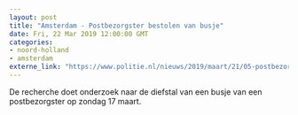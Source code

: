 ```yaml
---
layout: post
title: "Amsterdam - Postbezorgster bestolen van busje"
date: Fri, 22 Mar 2019 12:00:00 GMT
categories: 
- noord-holland 
- amsterdam 
externe_link: "https://www.politie.nl/nieuws/2019/maart/21/05-postbezorgster-bestolen-van-busje.html"
---
```


De recherche doet onderzoek naar de diefstal van een busje van een postbezorgster op zondag 17 maart.
